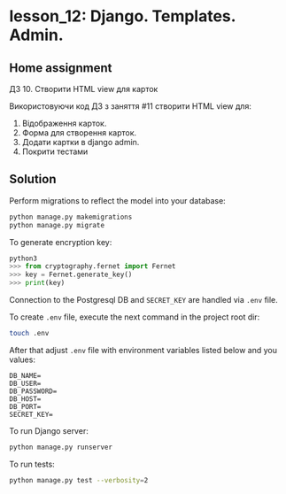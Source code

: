 # lesson_12: Django. Templates. Admin.

## Home assignment

ДЗ 10. Створити HTML view для карток

Використовуючи код ДЗ з заняття #11 створити HTML view для:

1. Відображення карток.
2. Форма для створення карток.
3. Додати картки в django admin.
4. Покрити тестами

## Solution

Perform migrations to reflect the model into your database:

```bash
python manage.py makemigrations
python manage.py migrate
```

To generate encryption key:
```python
python3
>>> from cryptography.fernet import Fernet
>>> key = Fernet.generate_key()
>>> print(key)
```

Connection to the Postgresql DB and `SECRET_KEY` are handled via `.env` file.

To create `.env` file, execute the next command in the project root dir:
```bash
touch .env
```

After that adjust `.env` file with environment variables listed below and you values:
```
DB_NAME=
DB_USER=
DB_PASSWORD=
DB_HOST=
DB_PORT=
SECRET_KEY=
```

To run Django server:
```bash
python manage.py runserver
```

To run tests:
```bash
python manage.py test --verbosity=2
```

